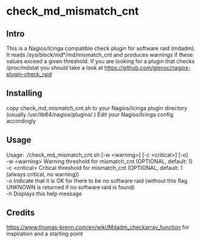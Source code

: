 # check_md_mismatch_cnt

## Intro

This is a Nagios/Icinga compatible check plugin for software raid (mdadm).
It reads /sys/block/md*/md/mismatch_cnt and produces warnings if these values exceed a given threshold.
If you are looking for a plugin that checks /proc/mdstat you should take a look at https://github.com/glensc/nagios-plugin-check_raid 

## Installing

copy check_md_mismatch_cnt.sh to your Nagios/Icinga plugin directory (usually /usr/lib64/nagios/plugins/ )
Edit your Nagios/Icinga config accordingly

## Usage

Usage: ./check_md_mismatch_cnt.sh [-w &lt;warning&gt;] [-c &lt;critical&gt;] [-o]  
 -w &lt;warning&gt;   Warning threshold for mismatch_cnt (OPTIONAL, default: 1)  
 -c &lt;critical&gt;  Critical threshold for mismatch_cnt (OPTIONAL, default: 1 (always critical, no warning))  
 -o             Indicate that it is OK for there to be no software raid (without this flag UNKNOWN is returned if no software raid is found)  
 -h       Displays this help message  

## Credits
 
https://www.thomas-krenn.com/en/wiki/Mdadm_checkarray_function for inspiration and a starting point
